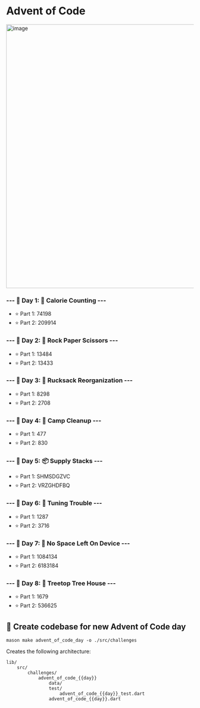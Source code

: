 # Advent of Code

<img width="707" alt="image" src="https://user-images.githubusercontent.com/4828287/207199097-f0708440-5031-46a7-a2cd-dd98a1c4eae1.png">


### --- 📆 Day 1: 🍫 Calorie Counting ---
- ⭐️ Part 1: 74198
- ⭐️ Part 2: 209914
### --- 📆 Day 2: 🖖 Rock Paper Scissors ---
- ⭐️ Part 1: 13484
- ⭐️ Part 2: 13433

### --- 📆 Day 3: 🎒 Rucksack Reorganization ---
- ⭐️ Part 1: 8298
- ⭐️ Part 2: 2708

### --- 📆 Day 4: 🧹 Camp Cleanup ---
- ⭐️ Part 1: 477
- ⭐️ Part 2: 830

### --- 📆 Day 5: 📦 Supply Stacks ---
- ⭐️ Part 1: SHMSDGZVC
- ⭐️ Part 2: VRZGHDFBQ

### --- 📆 Day 6: 📡 Tuning Trouble ---
- ⭐️ Part 1: 1287
- ⭐️ Part 2: 3716

### --- 📆 Day 7: 💾 No Space Left On Device ---
- ⭐️ Part 1: 1084134
- ⭐️ Part 2: 6183184

### --- 📆 Day 8: 🌲 Treetop Tree House ---
- ⭐️ Part 1: 1679
- ⭐️ Part 2: 536625

## 📆 Create codebase for new Advent of Code day
```
mason make advent_of_code_day -o ./src/challenges
```

Creates the following architecture:

```
lib/
    src/
        challenges/
            advent_of_code_{{day}}
                data/
                test/
                    advent_of_code_{{day}}_test.dart
                advent_of_code_{{day}}.dart
```
